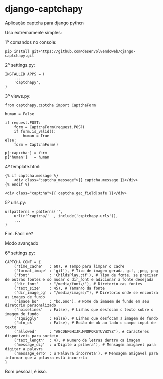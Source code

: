 django-captchapy
================

Aplicação captcha para django python

Uso extremamente simples:

1º comandos no console:

    pip install git+https://github.com/desenvolvendoweb/django-captchapy.git

2º settings.py:

    INSTALLED_APPS = (
    	...
    	'captchapy',
    )

3º views.py:

    from captchapy.captcha import CaptchaForm

    human = False

    if request.POST:
        form = CaptchaForm(request.POST)
        if form.is_valid():
            human = True
    else:
        form = CaptchaForm()

    p['captcha'] = form
    p['human']   = human

4º template.html:

    {% if captcha.message %}
    	<div class="captcha_message">{{ captcha.message }}</div>
    {% endif %}
    
    <div class="captcha">{{ captcha.get_field|safe }}</div>

5º urls.py:

	urlpatterns = patterns('',
		url(r'^captcha/'  , include('captchapy.urls')),
		...
	)

Fim. Fácil né?

Modo avançado

6º settings.py:

    CAPTCHA_CONF = {
    	('time_cache'   : 60), # Tempo para limpar o cache
        ('format_image' : 'gif'), # Tipo de imagem gerada, gif, jpeg, png
        ('font'         : 'ChildsPlay.ttf'), # Tipo de fonte, se precisar de outras fontes é só mudar o dir_font e adicionar a fonte desejada
        ('dir_font'     : "/media/fonts/"), # Diretorio das fontes
        ('text_size'    : 45), # Tamanho da fonte
        ('dir_image_bg' : "/media/images/"), # Diretorio onde se encontra as images de fundo
        ('image_bg'     : "bg.png"), # Nome da imagem de fundo em seu diretorio personalizado
        ('noiselines'   : False), # Linhas que desfocam o texto sobre o imagem de fundo
        ('squiggly'     : False), # Linhas que desfocam a imagem de fundo
        ('btn_ok'       : False), # Botão de ok ao lado o campo input de texto
        ('allowed'      : "ABCDEFGHIJKLMNOPQRSTUVWXYZ"), # Caracteres disponiveis para sorteio
        ('text_length'  : 4), # Numero de letras dentro da imagem
        ('message_dig'  : u'Digite a palavra'), # Mensagem amigavel para digitar a palavra
        ('message_erro' : u'Palavra íncorreta'), # Mensagem amigavel para informar que a palavra está incorreta
    }

Bom pessoal, é isso.
